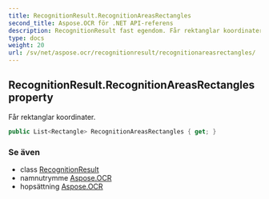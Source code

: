 ```yaml
---
title: RecognitionResult.RecognitionAreasRectangles
second_title: Aspose.OCR för .NET API-referens
description: RecognitionResult fast egendom. Får rektanglar koordinater.
type: docs
weight: 20
url: /sv/net/aspose.ocr/recognitionresult/recognitionareasrectangles/
---
```

## RecognitionResult.RecognitionAreasRectangles property

Får rektanglar koordinater.

```csharp
public List<Rectangle> RecognitionAreasRectangles { get; }
```

### Se även

* class [RecognitionResult](../)
* namnutrymme [Aspose.OCR](../../recognitionresult/)
* hopsättning [Aspose.OCR](../../../)



